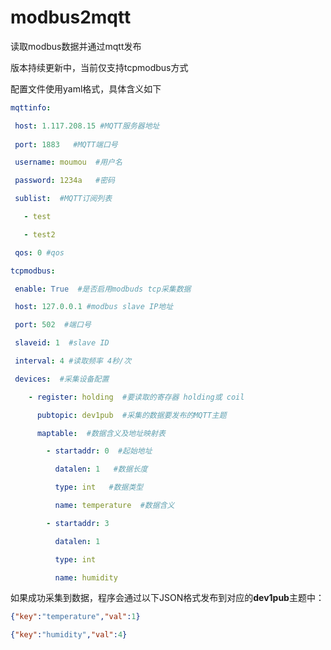 # modbus2mqtt
读取modbus数据并通过mqtt发布



版本持续更新中，当前仅支持tcpmodbus方式



配置文件使用yaml格式，具体含义如下

```yaml
mqttinfo:

 host: 1.117.208.15 #MQTT服务器地址
 
 port: 1883   #MQTT端口号

 username: moumou  #用户名

 password: 1234a   #密码

 sublist:  #MQTT订阅列表

   - test

   - test2

 qos: 0 #qos

tcpmodbus:

 enable: True  #是否启用modbuds tcp采集数据

 host: 127.0.0.1 #modbus slave IP地址

 port: 502  #端口号

 slaveid: 1  #slave ID

 interval: 4 #读取频率 4秒/次

 devices:  #采集设备配置

    - register: holding  #要读取的寄存器 holding或 coil

      pubtopic: dev1pub  #采集的数据要发布的MQTT主题

      maptable:  #数据含义及地址映射表

		- startaddr: 0  #起始地址

          datalen: 1   #数据长度

		  type: int   #数据类型

		  name: temperature  #数据含义

		- startaddr: 3

		  datalen: 1

	      type: int

		  name: humidity
```



如果成功采集到数据，程序会通过以下JSON格式发布到对应的**dev1pub**主题中：

```json
{"key":"temperature","val":1}

{"key":"humidity","val":4} 
```

